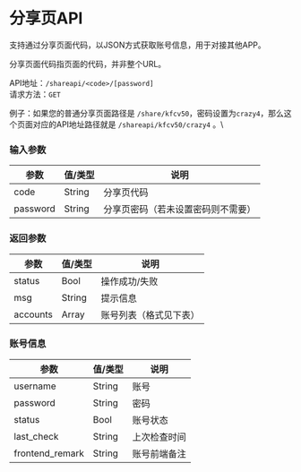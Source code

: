 # 分享页API

支持通过分享页面代码，以JSON方式获取账号信息，用于对接其他APP。

分享页面代码指页面的代码，并非整个URL。

API地址：`/shareapi/<code>/[password]`\
请求方法：`GET`

例子：如果您的普通分享页面路径是 `/share/kfcv50`，密码设置为`crazy4`，那么这个页面对应的API地址路径就是 `/shareapi/kfcv50/crazy4` 。\


### 输入参数

| 参数       | 值/类型   | 说明                |
| -------- | ------ | ----------------- |
| code     | String | 分享页代码             |
| password | String | 分享页密码（若未设置密码则不需要） |

### 返回参数

| 参数       | 值/类型   | 说明          |
| -------- | ------ | ----------- |
| status   | Bool   | 操作成功/失败     |
| msg      | String | 提示信息        |
| accounts | Array  | 账号列表（格式见下表） |

### 账号信息

| 参数               | 值/类型   | 说明     |
| ---------------- | ------ | ------ |
| username         | String | 账号     |
| password         | String | 密码     |
| status           | Bool   | 账号状态   |
| last\_check      | String | 上次检查时间 |
| frontend\_remark | String | 账号前端备注 |
